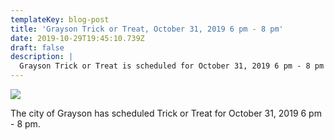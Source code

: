 ```yaml
---
templateKey: blog-post
title: 'Grayson Trick or Treat, October 31, 2019 6 pm - 8 pm'
date: 2019-10-29T19:45:10.739Z
draft: false
description: |
  Grayson Trick or Treat is scheduled for October 31, 2019 6 pm - 8 pm
---
```

![](/img/yikkdpqmt.jpg)

The city of Grayson has scheduled Trick or Treat for October 31, 2019 6 pm - 8 pm.
